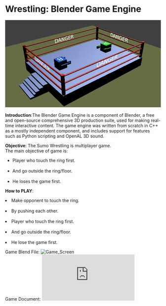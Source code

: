 # Wrestling: Blender Game Engine
![Game_Screen](https://github.com/SandeepLavhate/Wrestling_Blender_Game/blob/master/Wrestling_game.png)

<b>Introduction</b>:The Blender Game Engine is a component of Blender, a free and open-source comprehensive 3D production suite, used for making real-time interactive content. The game engine was written from scratch in C++ as a mostly independent component, and includes support for features such as Python scripting and OpenAL 3D sound.

<b>Objective</b>: The Sumo Wrestling is multiplayer game.<br/>
The main objective of game is:
<ul>
  <li>Player who touch the ring first.</li><br/>
<li>And go outside the ring/floor.</li><br/>
<li>He loses the game first.</li>
  </ul>

<b>How to PLAY</b>:<br/>
<li>Make opponent to touch the ring.</li><br/>
<li>By pushing each other.</li><br/>
<li>Player who touch the ring first.</li><br/>
<li>And go outside the ring/floor.</li><br/>
<li>He lose the game first.

Game Blend File: ![Game_Screen](https://github.com/SandeepLavhate/Wrestling_Blender_Game/blob/master/Wrestling.blend)<br/>
Game Document: ![Game_Screen](https://github.com/SandeepLavhate/Wrestling_Blender_Game/blob/master/Sumo%20wrestling%20game.pdf)
